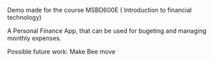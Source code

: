 Demo made for the course MSBD600E ( Introduction to financial technology)

A Personal Finance App, that can be used for bugeting and managing monthly expenses.


Possible future work:
Make Bee move
